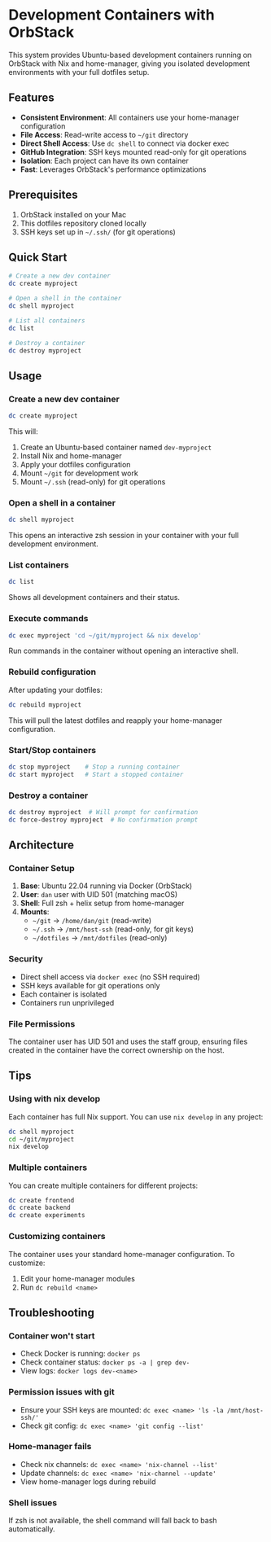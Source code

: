 # Development Containers with OrbStack

This system provides Ubuntu-based development containers running on OrbStack with Nix and home-manager, giving you isolated development environments with your full dotfiles setup.

## Features

- **Consistent Environment**: All containers use your home-manager configuration
- **File Access**: Read-write access to `~/git` directory
- **Direct Shell Access**: Use `dc shell` to connect via docker exec
- **GitHub Integration**: SSH keys mounted read-only for git operations
- **Isolation**: Each project can have its own container
- **Fast**: Leverages OrbStack's performance optimizations

## Prerequisites

1. OrbStack installed on your Mac
2. This dotfiles repository cloned locally
3. SSH keys set up in `~/.ssh/` (for git operations)

## Quick Start

```bash
# Create a new dev container
dc create myproject

# Open a shell in the container  
dc shell myproject

# List all containers
dc list

# Destroy a container
dc destroy myproject
```

## Usage

### Create a new dev container

```bash
dc create myproject
```

This will:
1. Create an Ubuntu-based container named `dev-myproject`
2. Install Nix and home-manager
3. Apply your dotfiles configuration
4. Mount `~/git` for development work
5. Mount `~/.ssh` (read-only) for git operations

### Open a shell in a container

```bash
dc shell myproject
```

This opens an interactive zsh session in your container with your full development environment.

### List containers

```bash
dc list
```

Shows all development containers and their status.

### Execute commands

```bash
dc exec myproject 'cd ~/git/myproject && nix develop'
```

Run commands in the container without opening an interactive shell.

### Rebuild configuration

After updating your dotfiles:
```bash
dc rebuild myproject
```

This will pull the latest dotfiles and reapply your home-manager configuration.

### Start/Stop containers

```bash
dc stop myproject    # Stop a running container
dc start myproject   # Start a stopped container
```

### Destroy a container

```bash
dc destroy myproject  # Will prompt for confirmation
dc force-destroy myproject  # No confirmation prompt
```

## Architecture

### Container Setup

1. **Base**: Ubuntu 22.04 running via Docker (OrbStack)
2. **User**: `dan` user with UID 501 (matching macOS)
3. **Shell**: Full zsh + helix setup from home-manager
4. **Mounts**: 
   - `~/git` → `/home/dan/git` (read-write)
   - `~/.ssh` → `/mnt/host-ssh` (read-only, for git keys)
   - `~/dotfiles` → `/mnt/dotfiles` (read-only)

### Security

- Direct shell access via `docker exec` (no SSH required)
- SSH keys available for git operations only
- Each container is isolated
- Containers run unprivileged

### File Permissions

The container user has UID 501 and uses the staff group, ensuring files created in the container have the correct ownership on the host.


## Tips

### Using with nix develop

Each container has full Nix support. You can use `nix develop` in any project:

```bash
dc shell myproject
cd ~/git/myproject
nix develop
```

### Multiple containers

You can create multiple containers for different projects:

```bash
dc create frontend
dc create backend
dc create experiments
```

### Customizing containers

The container uses your standard home-manager configuration. To customize:
1. Edit your home-manager modules
2. Run `dc rebuild <name>`

## Troubleshooting

### Container won't start
- Check Docker is running: `docker ps`
- Check container status: `docker ps -a | grep dev-`
- View logs: `docker logs dev-<name>`

### Permission issues with git
- Ensure your SSH keys are mounted: `dc exec <name> 'ls -la /mnt/host-ssh/'`
- Check git config: `dc exec <name> 'git config --list'`

### Home-manager fails
- Check nix channels: `dc exec <name> 'nix-channel --list'`
- Update channels: `dc exec <name> 'nix-channel --update'`
- View home-manager logs during rebuild

### Shell issues
If zsh is not available, the shell command will fall back to bash automatically.